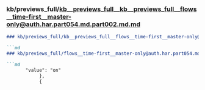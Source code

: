 ### kb/previews_full/kb__previews_full__kb__previews_full__flows__time-first__master-only@auth.har.part054.md.part002.md.md

```md
### kb/previews_full/kb__previews_full__flows__time-first__master-only@auth.har.part054.md.part002.md

```md
### kb/previews_full/flows__time-first__master-only@auth.har.part054.md (part 002)

```md
       "value": "on"
            },
            {
            
```

```

```

```
